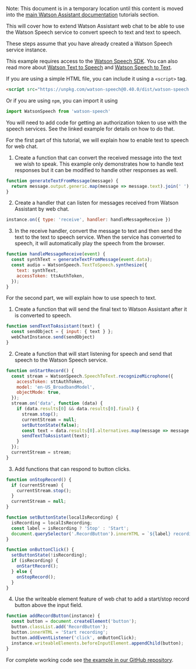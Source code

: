 Note: This document is in a temporary location until this content is moved into the [main Watson Assistant documentation](https://cloud.ibm.com/docs/watson-assistant?topic=watson-assistant-web-chat-overview) tutorials section.

This will cover how to extend Watson Assistant web chat to be able to use the Watson Speech service to convert speech to text and text to speech.

These steps assume that you have already created a Watson Speech service instance.

This example requires access to the [Watson Speech SDK](https://github.com/watson-developer-cloud/speech-javascript-sdk). You can also read more about [Watson Text to Speech](https://www.ibm.com/cloud/watson-text-to-speech) and [Watson Speech to Text](https://www.ibm.com/cloud/watson-speech-to-text).

If you are using a simple HTML file, you can include it using a `<script>` tag.
```html
<script src="https://unpkg.com/watson-speech@0.40.0/dist/watson-speech.min.js"></script>
```
Or if you are using `npm`, you can import it using
```javascript
import WatsonSpeech from 'watson-speech'
```

You will need to add code for getting an authorization token to use with the speech services. See the linked example for details on how to do that.

For the first part of this tutorial, we will explain how to enable text to speech for web chat.

1. Create a function that can convert the received message into the text we wish to speak. This example only demonstrates how to handle text responses but it can be modified to handle other responses as well.
```javascript
function generateTextFromMessage(message) {
  return message.output.generic.map(message => message.text).join(' ');
}
```
2. Create a handler that can listen for messages received from Watson Assistant by web chat.
```javascript
instance.on({ type: 'receive', handler: handleMessageReceive })
```
3. In the receive handler, convert the message to text and then send the text to the text to speech service. When the service has converted to speech, it will automatically play the speech from the browser.
```javascript
function handleMessageReceive(event) {
  const synthText = generateTextFromMessage(event.data);
  const audio = WatsonSpeech.TextToSpeech.synthesize({
    text: synthText,
    accessToken: ttsAuthToken,
  });
}
```

For the second part, we will explain how to use speech to text.

1. Create a function that will send the final text to Watson Assistant after it is converted to speech.
```javascript
function sendTextToAssistant(text) {
  const sendObject = { input: { text } };
  webChatInstance.send(sendObject)
}
```
2. Create a function that will start listening for speech and send that speech to the Watson Speech service.
```javascript
function onStartRecord() {
  const stream = WatsonSpeech.SpeechToText.recognizeMicrophone({
    accessToken: sttAuthToken,
    model: 'en-US_BroadbandModel',
    objectMode: true,
  });
  stream.on('data', function (data) {
    if (data.results[0] && data.results[0].final) {
      stream.stop();
      currentStream = null;
      setButtonState(false);
      const text = data.results[0].alternatives.map(message => message.transcript).join(' ');
      sendTextToAssistant(text);
    }
  });
  currentStream = stream;
}
```
3. Add functions that can respond to button clicks.
```javascript
function onStopRecord() {
  if (currentStream) {
    currentStream.stop();
  }
  currentStream = null;
}

function setButtonState(localIsRecording) {
  isRecording = localIsRecording;
  const label = isRecording ? 'Stop' : 'Start';
  document.querySelector('.RecordButton').innerHTML = `${label} recording`;
}

function onButtonClick() {
  setButtonState(!isRecording);
  if (isRecording) {
    onStartRecord();
  } else {
    onStopRecord();
  }
}
```
4. Use the writeable element feature of web chat to add a start/stop record button above the input field.
```javascript
function addRecordButton(instance) {
  const button = document.createElement('button');
  button.classList.add('RecordButton');
  button.innerHTML = 'Start recording';
  button.addEventListener('click', onButtonClick);
  instance.writeableElements.beforeInputElement.appendChild(button);
}
```

For complete working code see [the example in our GitHub repository](https://github.com/watson-developer-cloud/assistant-toolkit/tree/master/integrations/webchat/examples/speech-and-text).